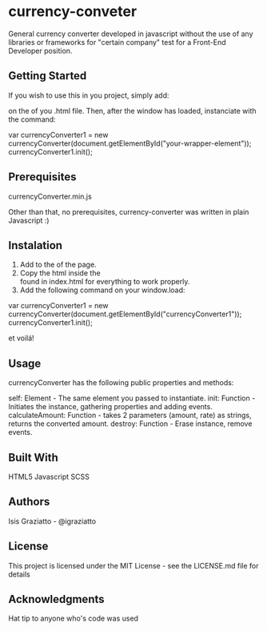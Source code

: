 # currency-conveter #

General currency converter developed in javascript without the use of any libraries or frameworks for "certain company" test for a Front-End Developer position.

## Getting Started ##

If you wish to use this in you project, simply add:

<script type="text/javascript" src="yourpath/currencyConverter.min.js"></script>

on the <head> of you .html file.
Then, after the window has loaded, instanciate with the command:

var currencyConverter1 = new currencyConverter(document.getElementById("your-wrapper-element"));
currencyConverter1.init();

## Prerequisites ##

currencyConverter.min.js

Other than that, no prerequisites, currency-converter was written in plain Javascript :)

## Instalation ##

1. Add <script type="text/javascript" src="yourpath/currencyConverter.min.js"></script> to the <head> of the page.
2. Copy the html inside the <section class="currency-converter" id="currencyConverter1"> found in index.html for everything to work properly.
3. Add the following command on your window.load:
  
  var currencyConverter1 = new currencyConverter(document.getElementById("currencyConverter1"));
  currencyConverter1.init();
  
  et voilá!
  
## Usage ##

currencyConverter has the following public properties and methods:

  self: Element - The same element you passed to instantiate.
  init: Function - Initiates the instance, gathering properties and adding events.
  calculateAmount: Function - takes 2 parameters (amount, rate) as strings, returns the converted amount.
  destroy: Function - Erase instance, remove events.

## Built With ##

HTML5
Javascript
SCSS

## Authors ##

Isis Graziatto - @igraziatto

## License ##

This project is licensed under the MIT License - see the LICENSE.md file for details

## Acknowledgments ##

Hat tip to anyone who's code was used
